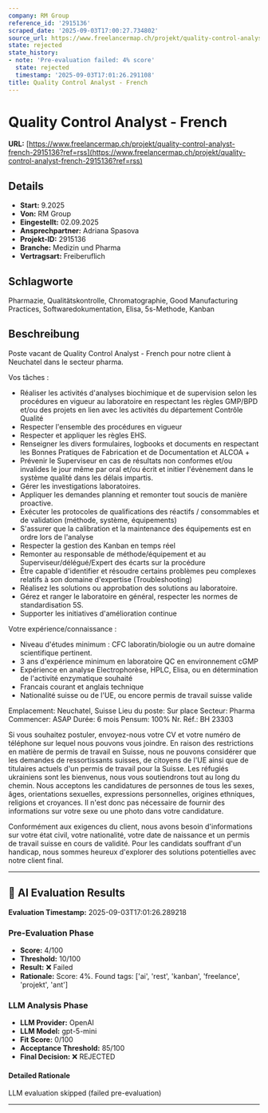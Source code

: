 ```yaml
---
company: RM Group
reference_id: '2915136'
scraped_date: '2025-09-03T17:00:27.734802'
source_url: https://www.freelancermap.ch/projekt/quality-control-analyst-french-2915136?ref=rss
state: rejected
state_history:
- note: 'Pre-evaluation failed: 4% score'
  state: rejected
  timestamp: '2025-09-03T17:01:26.291108'
title: Quality Control Analyst - French
---
```



# Quality Control Analyst - French
**URL:** [https://www.freelancermap.ch/projekt/quality-control-analyst-french-2915136?ref=rss](https://www.freelancermap.ch/projekt/quality-control-analyst-french-2915136?ref=rss)
## Details
- **Start:** 9.2025
- **Von:** RM Group
- **Eingestellt:** 02.09.2025
- **Ansprechpartner:** Adriana Spasova
- **Projekt-ID:** 2915136
- **Branche:** Medizin und Pharma
- **Vertragsart:** Freiberuflich

## Schlagworte
Pharmazie, Qualitätskontrolle, Chromatographie, Good Manufacturing Practices, Softwaredokumentation, Elisa, 5s-Methode, Kanban

## Beschreibung
Poste vacant de Quality Control Analyst - French pour notre client à Neuchatel dans le secteur pharma.

Vos tâches :
- Réaliser les activités d'analyses biochimique et de supervision selon les procédures en vigueur au laboratoire en respectant les règles GMP/BPD et/ou des projets en lien avec les activités du département Contrôle Qualité
- Respecter l'ensemble des procédures en vigueur
- Respecter et appliquer les règles EHS.
- Renseigner les divers formulaires, logbooks et documents en respectant les Bonnes Pratiques de Fabrication et de Documentation et ALCOA +
- Prévenir le Superviseur en cas de résultats non conformes et/ou invalides le jour même par oral et/ou écrit et initier l'évènement dans le système qualité dans les délais impartis.
- Gérer les investigations laboratoires.
- Appliquer les demandes planning et remonter tout soucis de manière proactive.
- Exécuter les protocoles de qualifications des réactifs / consommables et de validation (méthode, système, équipements)
- S'assurer que la calibration et la maintenance des équipements est en ordre lors de l'analyse
- Respecter la gestion des Kanban en temps réel
- Remonter au responsable de méthode/équipement et au Superviseur/délégué/Expert des écarts sur la procédure
- Être capable d'identifier et résoudre certains problèmes peu complexes relatifs à son domaine d'expertise (Troubleshooting)
- Réalisez les solutions ou approbation des solutions au laboratoire.
- Gérez et ranger le laboratoire en général, respecter les normes de standardisation 5S.
- Supporter les initiatives d'amélioration continue

Votre expérience/connaissance :

- Niveau d'études minimum : CFC laboratin/biologie ou un autre domaine scientifique pertinent.
- 3 ans d'expérience minimum en laboratoire QC en environnement cGMP
- Expérience en analyse Electrophorèse, HPLC, Elisa, ou en détermination de l'activité enzymatique souhaité
- Francais courant et anglais technique
- Nationalité suisse ou de l'UE, ou encore permis de travail suisse valide

Emplacement: Neuchatel, Suisse
Lieu du poste: Sur place
Secteur: Pharma
Commencer: ASAP
Durée: 6 mois
Pensum: 100%
Nr. Réf.: BH 23303

Si vous souhaitez postuler, envoyez-nous votre CV et votre numéro de téléphone sur lequel nous pouvons vous joindre.
En raison des restrictions en matière de permis de travail en Suisse, nous ne pouvons considérer que les demandes de ressortissants suisses, de citoyens de l'UE ainsi que de titulaires actuels d'un permis de travail pour la Suisse.
Les réfugiés ukrainiens sont les bienvenus, nous vous soutiendrons tout au long du chemin.
Nous acceptons les candidatures de personnes de tous les sexes, âges, orientations sexuelles, expressions personnelles, origines ethniques, religions et croyances. Il n'est donc pas nécessaire de fournir des informations sur votre sexe ou une photo dans votre candidature.

Conformément aux exigences du client, nous avons besoin d'informations sur votre état civil, votre nationalité, votre date de naissance et un permis de travail suisse en cours de validité. Pour les candidats souffrant d'un handicap, nous sommes heureux d'explorer des solutions potentielles avec notre client final.

---

## 🤖 AI Evaluation Results

**Evaluation Timestamp:** 2025-09-03T17:01:26.289218

### Pre-Evaluation Phase
- **Score:** 4/100
- **Threshold:** 10/100
- **Result:** ❌ Failed
- **Rationale:** Score: 4%. Found tags: ['ai', 'rest', 'kanban', 'freelance', 'projekt', 'ant']

### LLM Analysis Phase
- **LLM Provider:** OpenAI
- **LLM Model:** gpt-5-mini
- **Fit Score:** 0/100
- **Acceptance Threshold:** 85/100
- **Final Decision:** ❌ REJECTED

#### Detailed Rationale
LLM evaluation skipped (failed pre-evaluation)

---
